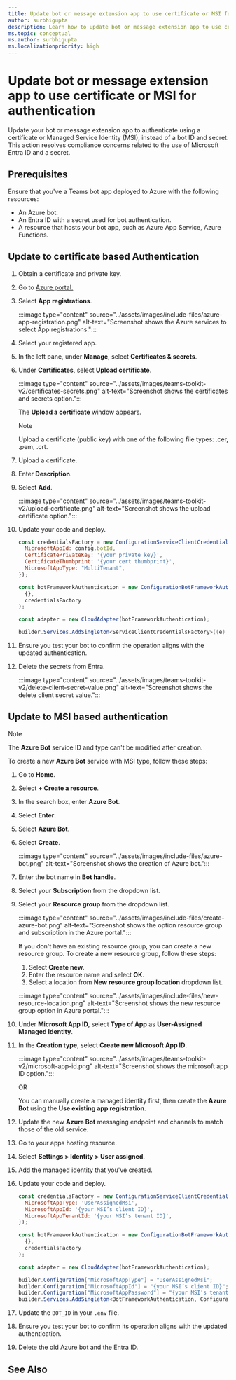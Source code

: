 ```yaml
---
title: Update bot or message extension app to use certificate or MSI for authentication
author: surbhigupta
description: Learn how to update bot or message extension app to use certificate or MSI for authentication.
ms.topic: conceptual
ms.author: surbhigupta
ms.localizationpriority: high
---
```


# Update bot or message extension app to use certificate or MSI for authentication

Update your bot or message extension app to authenticate using a certificate or Managed Service Identity (MSI), instead of a bot ID and secret. This action resolves compliance concerns related to the use of Microsoft Entra ID and a secret.

## Prerequisites

Ensure that you've a Teams bot app deployed to Azure with the following resources:

* An Azure bot.
* An Entra ID with a secret used for bot authentication.
* A resource that hosts your bot app, such as Azure App Service, Azure Functions.

## Update to certificate based Authentication

1. Obtain a certificate and private key.

1. Go to [Azure portal.](https://ms.portal.azure.com)

1. Select **App registrations**.

    :::image type="content" source="../assets/images/include-files/azure-app-registration.png" alt-text="Screenshot shows the Azure services to select App registrations.":::

1. Select your registered app.

1. In the left pane, under **Manage**, select **Certificates & secrets**.

1. Under **Certificates**, select **Upload certificate**.

    :::image type="content" source="../assets/images/teams-toolkit-v2/certificates-secrets.png" alt-text="Screenshot shows the certificates and secrets option.":::

    The **Upload a certificate** window appears.

    > [!NOTE]
    > Upload a certificate (public key) with one of the following file types: .cer, .pem, .crt.

1. Upload a certificate.

1. Enter **Description**.

1. Select **Add**.

    :::image type="content" source="../assets/images/teams-toolkit-v2/upload-certificate.png" alt-text="Screenshot shows the upload certificate option.":::

1. Update your code and deploy.

    ```javascript
    const credentialsFactory = new ConfigurationServiceClientCredentialFactory({
      MicrosoftAppId: config.botId,
      CertificatePrivateKey: '{your private key}',
      CertificateThumbprint: '{your cert thumbprint}',
      MicrosoftAppType: "MultiTenant",
    });
    
    const botFrameworkAuthentication = new ConfigurationBotFrameworkAuthentication(
      {},
      credentialsFactory
    );
    
    const adapter = new CloudAdapter(botFrameworkAuthentication);
    ```

    ```csharp
    builder.Services.AddSingleton<ServiceClientCredentialsFactory>((e) => new CertificateServiceClientCredentialsFactory("{your certificate}", "{your entra id}"));
    ```

1. Ensure you test your bot to confirm the operation aligns with the updated authentication.

1. Delete the secrets from Entra.

    :::image type="content" source="../assets/images/teams-toolkit-v2/delete-client-secret-value.png" alt-text="Screenshot shows the delete client secret value.":::

## Update to MSI based authentication

> [!NOTE]
> The **Azure Bot** service ID and type can't be modified after creation.

To create a new **Azure Bot** service with MSI type, follow these steps:

1. Go to **Home**.
1. Select **+ Create a resource**.
1. In the search box, enter **Azure Bot**.
1. Select **Enter**.
1. Select **Azure Bot**.
1. Select **Create**.

    :::image type="content" source="../assets/images/include-files/azure-bot.png" alt-text="Screenshot shows the creation of Azure bot.":::

1. Enter the bot name in **Bot handle**.
1. Select your **Subscription** from the dropdown list.
1. Select your **Resource group** from the dropdown list.

    :::image type="content" source="../assets/images/include-files/create-azure-bot.png" alt-text="Screenshot shows the option resource group and subscription in the Azure portal.":::

    If you don't have an existing resource group, you can create a new resource group. To create a new resource group, follow these steps:

    1. Select **Create new**.
    1. Enter the resource name and select **OK**.
    1. Select a location from **New resource group location** dropdown list.

    :::image type="content" source="../assets/images/include-files/new-resource-location.png" alt-text="Screenshot shows the new resource group option in Azure portal.":::

1. Under **Microsoft App ID**, select **Type of App** as **User-Assigned Managed Identity**.

1. In the **Creation type**, select **Create new Microsoft App ID**.

    :::image type="content" source="../assets/images/teams-toolkit-v2/microsoft-app-id.png" alt-text="Screenshot shows the microsoft app ID option.":::

    OR

    You can manually create a managed identity first, then create the **Azure Bot** using the **Use existing app registration**.

1. Update the new **Azure Bot** messaging endpoint and channels to match those of the old service.

1. Go to your apps hosting resource.

1. Select **Settings > Identity > User assigned**.

1. Add the managed identity that you've created.

1. Update your code and deploy.

    ```javascript
    const credentialsFactory = new ConfigurationServiceClientCredentialFactory({
      MicrosoftAppType: 'UserAssignedMsi',
      MicrosoftAppId: '{your MSI’s client ID}',
      MicrosoftAppTenantId: '{your MSI’s tenant ID}',
    });
    
    const botFrameworkAuthentication = new ConfigurationBotFrameworkAuthentication(
      {},
      credentialsFactory
    );
    
    const adapter = new CloudAdapter(botFrameworkAuthentication);
    ```

    ```csharp
    builder.Configuration["MicrosoftAppType"] = "UserAssignedMsi";
    builder.Configuration["MicrosoftAppId"] = "{your MSI’s client ID}";
    builder.Configuration["MicrosoftAppPassword"] = "{your MSI’s tenant ID}";
    builder.Services.AddSingleton<BotFrameworkAuthentication, ConfigurationBotFrameworkAuthentication>();
    ```

1. Update the `BOT_ID` in your `.env` file.

1. Ensure you test your bot to confirm its operation aligns with the updated authentication.

1. Delete the old Azure bot and the Entra ID.

## See Also
